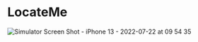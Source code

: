 # LocateMe
![Simulator Screen Shot - iPhone 13 - 2022-07-22 at 09 54 35](https://user-images.githubusercontent.com/94869017/180895582-e9a138ef-18f0-4eef-a71d-4a904cac8c89.png)
